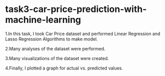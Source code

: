 # task3-car-price-prediction-with-machine-learning
1.In this task, I took Car Price dataset and performed Linear Regression and Lasso Regression Algorithms to make model.

2.Many analyses of the dataset were performed.

3.Many visualizations of the dataset were created.

4.Finally, I plotted a graph for actual vs. predicted values.
